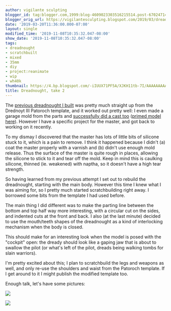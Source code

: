 ```yaml
---
author: vigilante sculpting
blogger_id: tag:blogger.com,1999:blog-4609023303516215514.post-6702471495121362169
blogger_orig_url: https://vigilantesculpting.blogspot.com/2019/03/dreadnough-take-2.html
date: '2019-03-20T11:36:00.000-07:00'
layout: single
modified_time: '2019-11-08T10:35:32.047-08:00'
show_date: '2019-11-08T10:35:32.047-08:00'
tags:
- dreadnought
- scratchbuilt
- mixed
- 35mm
- diy
- project:reanimate
- wip
- wh40k
thumbnail: https://4.bp.blogspot.com/-iIUUX71PF5A/XJKH11tb-7I/AAAAAAAAASI/6_uQy7cwqyUZIY3cl4d9a_aeprPt3TE6ACLcBGAs/s320-c/IMG_6252.JPG
title: Dreadnought, take 2
---
```

The [previous dreadnought I
built](https://vigilantesculpting.blogspot.com/2018/10/test-post.html)
was pretty much straight up from the Drednoyt III Patoroch template, and
it worked out pretty well: I even made a garage mold from the parts and
[successfully did a cast
too](https://vigilantesculpting.blogspot.com/2018/12/dreadnought-proto-clone.html)
([primed model
here](https://vigilantesculpting.blogspot.com/2018/12/primed-and-gap-filled-dready.html)).
However I have a specific project for the master, and got back to
working on it recently.  
  
To my dismay I discovered that the master has lots of little bits of
silicone stuck to it, which is a pain to remove. I think it happened
because I didn't (a) coat the master properly with a varnish and (b)
didn't use enough mold release. Thus the surface of the master is quite
rough in places, allowing the silicone to stick to it and tear off the
mold. Keep in mind this is caulking silicone, thinned (ie. weakened)
with naptha, so it doesn't have a high tear strength.  
  
So having learned from my previous attempt I set out to rebuild the
dreadnought, starting with the main body. However this time I knew what
I was aiming for, so I pretty much started scratchbuilding right away.
I borrowed some bits from the template I had used before.  
  
The main thing I did different was to make the parting line between the
bottom and top half way more interesting, with a circular cut on the
sides, and indented cuts at the front and back. I also (at the last
minute) decided to use the mouth/teeth shapes of the dreadnought as a
kind of interlocking mechanism when the body is closed.  
  
This should make for an interesting look when the model is posed with
the "cockpit" open: the dready should look like a gaping jaw that is
about to swallow the pilot (or what's left of the pilot, dreads being
walking tombs for slain warriors).  
  
I'm pretty excited about this; I plan to scratchbuild the legs and
weapons as well, and only re-use the shoulders and waist from the
Patoroch template. If I get around to it I might publish the modified
template too.  
  
Enough talk, let's have some pictures:  
  

![](https://4.bp.blogspot.com/-iIUUX71PF5A/XJKH11tb-7I/AAAAAAAAASI/6_uQy7cwqyUZIY3cl4d9a_aeprPt3TE6ACLcBGAs/s1600/IMG_6252.JPG)

  

![](https://3.bp.blogspot.com/-EzgCgOBIF9U/XJKH1zrhCsI/AAAAAAAAASE/mHsKvYAaxzY3q8T58BetxEuVpgbifCLLQCLcBGAs/s1600/IMG_6253.JPG)

  
